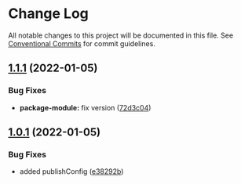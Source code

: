 # Change Log

All notable changes to this project will be documented in this file.
See [Conventional Commits](https://conventionalcommits.org) for commit guidelines.

## [1.1.1](https://github.com/alvarosabu/lerna-monorepo/compare/@alvarosabu/package-module@1.0.1...@alvarosabu/package-module@1.1.1) (2022-01-05)


### Bug Fixes

* **package-module:** fix version ([72d3c04](https://github.com/alvarosabu/lerna-monorepo/commit/72d3c046e6a56fc0197cf5908e37f9693bb974f2))





## [1.0.1](https://github.com/alvarosabu/lerna-monorepo/compare/@alvarosabu/package-module@1.1.0...@alvarosabu/package-module@1.0.1) (2022-01-05)


### Bug Fixes

* added publishConfig ([e38292b](https://github.com/alvarosabu/lerna-monorepo/commit/e38292b69945d60ff2d13faea061efcc44d5129a))
